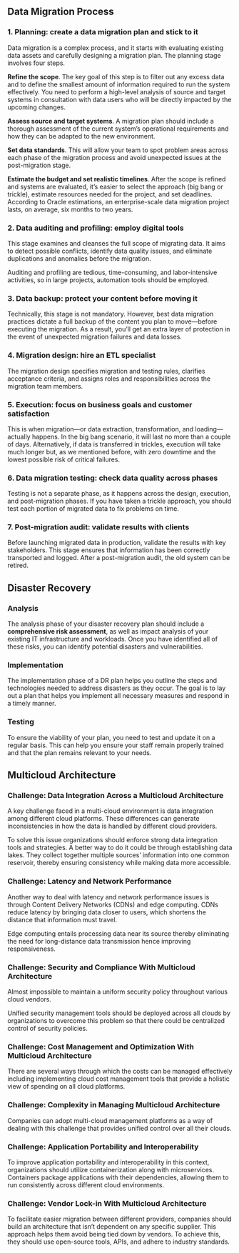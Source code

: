 ## Data Migration Process

### 1. Planning: create a data migration plan and stick to it
Data migration is a complex process, and it starts with evaluating existing data assets and carefully designing a migration plan. The planning stage involves four steps.

**Refine the scope**. The key goal of this step is to filter out any excess data and to define the smallest amount of information required to run the system effectively. You need to perform a high-level analysis of source and target systems in consultation with data users who will be directly impacted by the upcoming changes.

**Assess source and target systems**. A migration plan should include a thorough assessment of the current system’s operational requirements and how they can be adapted to the new environment.

**Set data standards**. This will allow your team to spot problem areas across each phase of the migration process and avoid unexpected issues at the post-migration stage.

**Estimate the budget and set realistic timelines**. After the scope is refined and systems are evaluated, it’s easier to select the approach (big bang or trickle), estimate resources needed for the project, and set deadlines. According to Oracle estimations, an enterprise-scale data migration project lasts, on average, six months to two years.


### 2. Data auditing and profiling: employ digital tools
This stage examines and cleanses the full scope of migrating data. It aims to detect possible conflicts, identify data quality issues, and eliminate duplications and anomalies before the migration.

Auditing and profiling are tedious, time-consuming, and labor-intensive activities, so in large projects, automation tools should be employed.


### 3. Data backup: protect your content before moving it
Technically, this stage is not mandatory. However, best data migration practices dictate a full backup of the content you plan to move—before executing the migration. As a result, you’ll get an extra layer of protection in the event of unexpected migration failures and data losses.


### 4. Migration design: hire an ETL specialist
The migration design specifies migration and testing rules, clarifies acceptance criteria, and assigns roles and responsibilities across the migration team members.


### 5. Execution: focus on business goals and customer satisfaction
This is when migration—or data extraction, transformation, and loading—actually happens. In the big bang scenario, it will last no more than a couple of days.
Alternatively, if data is transferred in trickles, execution will take much longer but, as we mentioned before, with zero downtime and the lowest possible risk of critical failures.


### 6. Data migration testing: check data quality across phases
Testing is not a separate phase, as it happens across the design, execution, and post-migration phases. If you have taken a trickle approach, you should test each portion of migrated data to fix problems on time.


### 7. Post-migration audit: validate results with clients
Before launching migrated data in production, validate the results with key stakeholders. This stage ensures that information has been correctly transported and logged. After a post-migration audit, the old system can be retired.



## Disaster Recovery

### Analysis
The analysis phase of your disaster recovery plan should include a **comprehensive risk assessment**, as well as impact analysis of your existing IT infrastructure and workloads. Once you have identified all of these risks, you can identify potential disasters and vulnerabilities.

### Implementation
The implementation phase of a DR plan helps you outline the steps and technologies needed to address disasters as they occur. The goal is to lay out a plan that helps you implement all necessary measures and respond in a timely manner. 

### Testing
To ensure the viability of your plan, you need to test and update it on a regular basis. This can help you ensure your staff remain properly trained and that the plan remains relevant to your needs.



## Multicloud Architecture
### Challenge: Data Integration Across a Multicloud Architecture
A key challenge faced in a multi-cloud environment is data integration among different cloud platforms. These differences can generate inconsistencies in how the data is handled by different cloud providers.

To solve this issue organizations should enforce strong data integration tools and strategies. A better way to do it could be through establishing data lakes. They collect together multiple sources’ information into one common reservoir, thereby ensuring consistency while making data more accessible. 

### Challenge: Latency and Network Performance
Another way to deal with latency and network performance issues is through Content Delivery Networks (CDNs) and edge computing. CDNs reduce latency by bringing data closer to users, which shortens the distance that information must travel.

Edge computing entails processing data near its source thereby eliminating the need for long-distance data transmission hence improving responsiveness. 

### Challenge: Security and Compliance With Multicloud Architecture
Almost impossible to maintain a uniform security policy throughout various cloud vendors. 

Unified security management tools should be deployed across all clouds by organizations to overcome this problem so that there could be centralized control of security policies.

### Challenge: Cost Management and Optimization With Multicloud Architecture
There are several ways through which the costs can be managed effectively including implementing cloud cost management tools that provide a holistic view of spending on all cloud platforms. 

### Challenge: Complexity in Managing Multicloud Architecture
Companies can adopt multi-cloud management platforms as a way of dealing with this challenge that provides unified control over all their clouds.

### Challenge: Application Portability and Interoperability
To improve application portability and interoperability in this context, organizations should utilize containerization along with microservices. Containers package applications with their dependencies, allowing them to run consistently across different cloud environments.

### Challenge: Vendor Lock-in With Multicloud Architecture
To facilitate easier migration between different providers, companies should build an architecture that isn’t dependent on any specific supplier. This approach helps them avoid being tied down by vendors. To achieve this, they should use open-source tools, APIs, and adhere to industry standards.